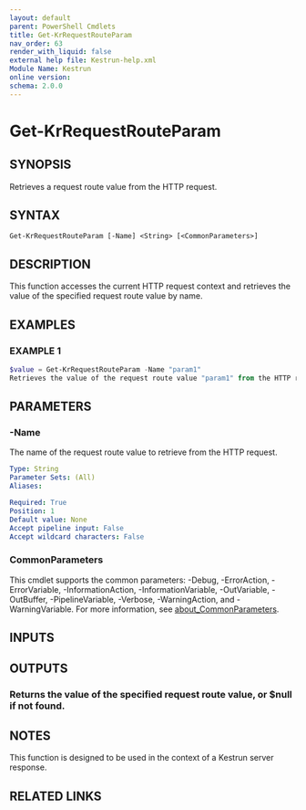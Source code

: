 ```yaml
---
layout: default
parent: PowerShell Cmdlets
title: Get-KrRequestRouteParam
nav_order: 63
render_with_liquid: false
external help file: Kestrun-help.xml
Module Name: Kestrun
online version:
schema: 2.0.0
---
```


# Get-KrRequestRouteParam

## SYNOPSIS
Retrieves a request route value from the HTTP request.

## SYNTAX

```
Get-KrRequestRouteParam [-Name] <String> [<CommonParameters>]
```

## DESCRIPTION
This function accesses the current HTTP request context and retrieves the value
of the specified request route value by name.

## EXAMPLES

### EXAMPLE 1
```powershell
$value = Get-KrRequestRouteParam -Name "param1"
Retrieves the value of the request route value "param1" from the HTTP request.
```

## PARAMETERS

### -Name
The name of the request route value to retrieve from the HTTP request.

```yaml
Type: String
Parameter Sets: (All)
Aliases:

Required: True
Position: 1
Default value: None
Accept pipeline input: False
Accept wildcard characters: False
```

### CommonParameters
This cmdlet supports the common parameters: -Debug, -ErrorAction, -ErrorVariable, -InformationAction, -InformationVariable, -OutVariable, -OutBuffer, -PipelineVariable, -Verbose, -WarningAction, and -WarningVariable. For more information, see [about_CommonParameters](http://go.microsoft.com/fwlink/?LinkID=113216).

## INPUTS

## OUTPUTS

### Returns the value of the specified request route value, or $null if not found.
## NOTES
This function is designed to be used in the context of a Kestrun server response.

## RELATED LINKS
